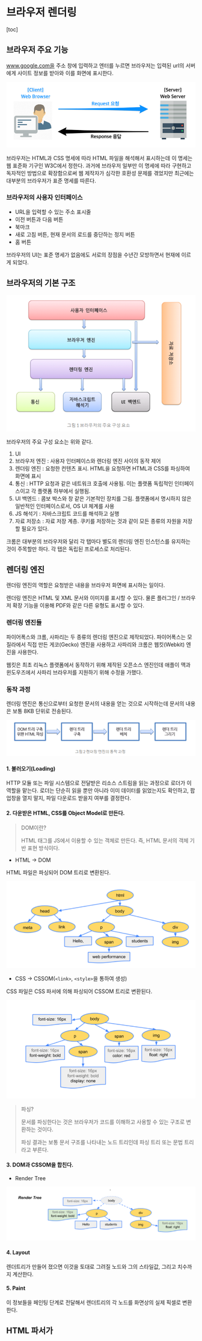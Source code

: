 # 브라우저 렌더링

[toc]

## 브라우저 주요 기능

www.google.com을 주소 창에 입력하고 엔터를 누르면 브라우저는 입력된 url의 서버에게 사이트 정보를 받아와 이를 화면에 표시한다.

![image-20210706000257232](browser_rendering.assets/image-20210706000257232.png)



브라우저는 HTML과 CSS 명세에 따라 HTML 파일을 해석해서 표시하는데 이 명세는 웹 표준화 기구인 W3C에서 정한다. 과거에 브라우저 일부만 이 명세에 따라 구현하고 독자적인 방법으로 확장함으로써 웹 제작자가 심각한 호환성 문제를 겪었지만 최근에는 대부분의 브라우저가 표준 명세를 따른다.

### 브라우저의 사용자 인터페이스

- URL을 입력할 수 있는 주소 표시줄
- 이전 버튼과 다음 버튼
- 북마크
- 새로 고침 버튼, 현재 문서의 로드를 중단하는 정지 버튼
- 홈 버튼

브라우저의 UI는 표준 명세가 없음에도 서로의 장점을 수년간 모방하면서 현재에 이르게 되었다.

## 브라우저의 기본 구조

![image-20210706000555746](browser_rendering.assets/image-20210706000555746.png)

브라우저의 주요 구성 요소는 위와 같다.

1. UI
2. 브라우저 엔진 : 사용자 인터페이스와 렌더링 엔진 사이의 동작 제어
3. 렌더링 엔진 : 요청한 컨텐츠 표시. HTML을 요청하면 HTML과 CSS를 파싱하여 화면에 표시
4. 통신 : HTTP 요청과 같은 네트워크 호출에 사용됨. 이는 플랫폼 독립적인 인터페이스이고 각 플랫폼 하부에서 실행됨.
5. UI 백엔드 : 콤보 박스와 창 같은 기본적인 장치를 그림. 플랫폼에서 명시하지 않은 일반적인 인터페이스로서, OS UI 체계를 사용
6. JS 해석기 : 자바스크립트 코드를 해석하고 실행
7. 자료 저장소 : 자료 저장 계층. 쿠키를 저장하는 것과 같이 모든 종류의 자원을 저장할 필요가 있다.

크롬은 대부분의 브라우저와 달리 각 탭마다 별도의 렌더링 엔진 인스턴스를 유지하는 것이 주목할만 하다. 각 탭은 독립된 프로세스로 처리된다.

## 렌더링 엔진

렌더링 엔진의 역할은 요청받은 내용을 브라우저 화면에 표시하는 일이다.

렌더링 엔진은 HTML 및 XML 문서와 이미지를 표시할 수 있다. 물론 플러그인 / 브라우저 확장 기능을 이용해 PDF와 같은 다른 유형도 표시할 수 있다.

### 렌더링 엔진들

파이어폭스와 크롬, 사파리는 두 종류의 렌더링 엔진으로 제작되었다. 파이어폭스는 모질라에서 직접 만든 게코(Gecko) 엔진을 사용하고 사파리와 크롬은 웹킷(Webkit) 엔진을 사용한다.

웹킷은 최초 리눅스 플랫폼에서 동작하기 위해 제작된 오픈소스 엔진인데 애플이 맥과 윈도우즈에서 사파리 브라우저를 지원하기 위해 수정을 가했다.

### 동작 과정

렌더링 엔진은 통신으로부터 요청한 문서의 내용을 얻는 것으로 시작하는데 문서의 내용은 보통 8KB 단위로 전송된다.

![image-20210706001222978](browser_rendering.assets/image-20210706001222978.png)

#### 1. 불러오기(Loading)

HTTP 모듈 또는 파일 시스템으로 전달받은 리소스 스트림을 읽는 과정으로 로더가 이 역할을 맡는다. 로더는 단순히 읽을 뿐만 아니라 이미 데이터를 읽었는지도 확인하고, 팝업창을 열지 말지, 파일 다운로드 받을지 여부를 결정한다.

#### 2. 다운받은 HTML, CSS를 Object Model로 만든다.

> DOM이란?
>
> HTML 태그를 JS에서 이용할 수 있는 객체로 만든다. 즉, HTML 문서의 객체 기반 표현 방식이다.

- HTML -> DOM

HTML 파일은 파싱되어 DOM 트리로 변환된다.

![image-20210706001611184](browser_rendering.assets/image-20210706001611184.png)

- CSS -> CSSOM(`<link>`, `<style>`을 통하여 생성)

CSS 파일은 CSS 파서에 의해 파싱되어 CSSOM 트리로 변환된다.

![image-20210706001654841](browser_rendering.assets/image-20210706001654841.png)

> 파싱?
>
> 문서를 파싱한다는 것은 브라우저가 코드를 이해하고 사용할 수 있는 구조로 변환하는 것이다.
>
> 파싱 결과는 보통 문서 구조를 나타내는 노드 트리인데 파싱 트리 또는 문법 트리라고 부른다.

#### 3. DOM과 CSSOM을 합친다.

- Render Tree

![image-20210706001827613](browser_rendering.assets/image-20210706001827613.png)

#### 4. Layout

렌더트리가 만들어 졌으면 이것을 토대로 그려질 노드와 그의 스타일값, 그리고 치수까지 계산한다.

#### 5. Paint

이 정보들을 페인팅 단계로 전달해서 렌더트리의 각 노드를 화면상의 실제 픽셀로 변환한다.

## HTML 파서가 <script> 태그를 만나면

렌더링 중 파싱하다가 script 태그를 만나면 자바스크립트 코드를 실행하기 위해 DOM 생성 프로세스를 중지하고 자바스크립트 엔진으로 제어 권한을 넘긴다. HTML5는 스크립트를 비동기로 처리하는 속성을 추가했다.

제어권을 넘겨받은 자바스크립트 엔진은 `<script> ` 태그 내의 코드 혹은 정의된 js 파일을 로드하고 파싱하고 실행한다.

자바스크립트 실행이 완료되면 다시 HTML 파서로 권한을 넘겨서 중지했던 시점부터 다시 DOM 생성을 재개한다.

브라우저는 동기적으로 static files, javascript를 처리하는데 이는 script 태그의 위치에 따라 DOM 생성이 지연될 수 있다는 뜻이다.

보통 body 요소의 가장 아래에 script 태그를 위치하는게 좋은 방법이다. `첫째`로 HTML 요소들의 렌더링이 지연되는 일이 없기 때문에 화면 로딩이 줄고 사용자에게 더 좋은 경험을 줄 수 있기 때문이고, `둘째`로는 DOM이 완성되지 않은 상태에서 자바스크립트가 DOM을 조작한다면 에러가 발생하기 때문이다.

### 스크립트 로드 시점 - async, defer

지금까지 알아본 바에 의하면 스크립트를 문서의 마지막 `</body>` 이전에 삽입하는 방식이 오래된 브라우저에서도 동일한 효과를 얻을 수 있으며 사용자 경험 개선은 물론이고 이벤트를 이용한 프로그래밍을 처리할 필요도 줄어들게 된다.

다만 문서의 헤드 영역에 스크립트가 삽입되거나 외부의 파일에 정의되어 있다면 이벤트 연결을 문서의 로드시점에 맞게 처리해야 한다.

이렇게 헤드에 삽입해야 할 경우 모던 브라우저에서는 defer, async 속성을 사용할 수 있다.

#### 스크립트의 일반적인 실행

기본적으로 script는 인라인 코드의 경우 즉시 해석되고 실행될 수 있지만 위에서 언급했듯이 그렇지 않은 경우 해당 파일을 가져올 때까지 HTML 문서의 구문 분석(파싱)을 중단한다.

![image-20210706002549518](browser_rendering.assets/image-20210706002549518.png)

위의 그림에서 보여주듯이 스크립트를 가져와서 실행하기 위해 HTML 구문 분석이 일시 중지되므로 HTML이 화면에 출력되는 시간이 길어진다.

#### async 속성이 추가된 경우의 실행

![image-20210706002752461](browser_rendering.assets/image-20210706002752461.png)

async 속성은 브라우저에 스크립트 파일이 비동기적으로 실행될 수 있음을 나타내기 위해 사용할 수 있다. 그러므로 실행의 순서가 다운로드 완료 시점으로 결정되므로 실행 순서가 중요한 스크립트들에 async를 사용할 때는 유의해야 한다.

#### defer 속성이 추가된 경우의 실행

async(기본값 true)인 경우와 다르게 defer 속성은 HTML 구문 분석이 완전히 완료되면 스크립트 파일을 실행하도록 브라우저에 지시하게 된다.

```html
<script defer src="index.js"></script>
```

비동기적으로 로드된 스크립트와 마찬가지고, HTML 구문분석이 실행되는 동안 스크립트 파일을 다운로드 할 수 있다.

![image-20210706002910079](browser_rendering.assets/image-20210706002910079.png)

### 언제 사용해야 할까?

- `<script>` 요소는 어디에 있는가?
  - script 요소가 문서 맨 끝에 있지 않으면 스크립트의 비동기 및 지연 실행이 더 중요하다. HTML 문서는 첫 번째 여는 html 요소부터 닫히는 순서로 파싱된다. 외부 소스 js 파일이 닫는 body 태그 바로 앞에 있다면 async, defer가 그리 필요 없을 것이다.
- 스크립트 파일의 의존성 여부에 따라
  - 다른 파일들에 종속적이지 않거나 종속성 자체가 없는 스크립트 파일의 경우 `async` 속성이 특히 유용하다. 파일이 어느 지점에서 실행되는지 정확히 알 필요가 없기 때문에 비동기 로드가 가장 적합할 수 있다.
  - 그리고 의존성을 가지고 있는 스크립트 파일이거나 어떤 이유로든 문제의 파일을 다른 위치에 배치해야 하는 상황에는 defer를 사용하면 된다.